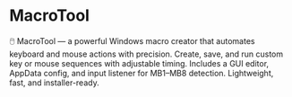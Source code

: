 # MacroTool
🖱️ MacroTool — a powerful Windows macro creator that automates keyboard and mouse actions with precision. Create, save, and run custom key or mouse sequences with adjustable timing. Includes a GUI editor, AppData config, and input listener for MB1–MB8 detection. Lightweight, fast, and installer-ready.
